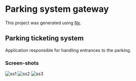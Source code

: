 # Parking system gateway

This project was generated using [Nx](https://nx.dev).

## Parking ticketing system

Application responsible for handling entrances to the parking.

### Screen-shots

![ss1](https://user-images.githubusercontent.com/52956982/61290590-83540780-a7cc-11e9-8320-0f2d80e58761.PNG)
![ss2](https://user-images.githubusercontent.com/52956982/61290592-83540780-a7cc-11e9-94bb-cfe43753b8c6.PNG)
![ss3](https://user-images.githubusercontent.com/52956982/61290593-83ec9e00-a7cc-11e9-886a-be73af30b5e7.PNG)
